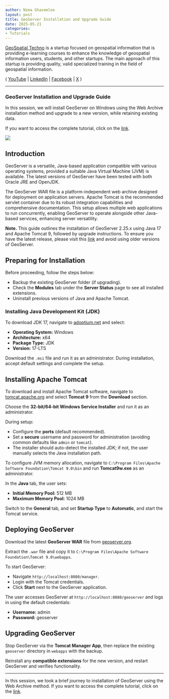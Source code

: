 ```yaml
---
author: Nima Ghasemloo
layout: post
title: GeoServer Installation and Upgrade Guide
date: 2025-05-21
categories:   
- Tutorials
---
```


[GeoSpatial Techno](https://www.youtube.com/@geospatialtechno) is a startup focused on geospatial information that is providing e-learning courses to enhance the knowledge of geospatial information users, students, and other startups. The main approach of this startup is providing quality, valid specialized training in the field of geospatial information.

( [YouTube](https://www.youtube.com/@geospatialtechno)
| [LinkedIn](https://www.linkedin.com/in/geospatialtechno)
| [Facebook](https://www.facebook.com/geospatialtechno)
| [X](https://twitter.com/geospatialtechn)
)

----

### GeoServer Installation and Upgrade Guide
In this session, we will install GeoServer on Windows using the Web Archive installation method and upgrade to a new version, while retaining existing data.

If you want to access the complete tutorial, click on the [link](https://www.youtube.com/watch?v=SpTdPIRxjU0&list=PL_ITaxp1Ob4sjk24Stboa5XbO0LGdEKbL).

[![](https://img.youtube.com/vi/SpTdPIRxjU0/0.jpg)](https://www.youtube.com/watch?v=SpTdPIRxjU0&list=PL_ITaxp1Ob4sjk24Stboa5XbO0LGdEKbL)

## Introduction
GeoServer is a versatile, Java-based application compatible with various operating systems, provided a suitable Java Virtual Machine (JVM) is available. The latest versions of GeoServer have been tested with both Oracle JRE and OpenJDK.

The GeoServer WAR file is a platform-independent web archive designed for deployment on application servers. Apache Tomcat is the recommended servlet container due to its robust integration capabilities and comprehensive documentation. This setup allows multiple web applications to run concurrently, enabling GeoServer to operate alongside other Java-based services, enhancing server versatility.

**Note.** This guide outlines the installation of GeoServer 2.25.x using Java 17 and Apache Tomcat 9, followed by upgrade instructions. To ensure you have the latest release, please visit this [link](https://geoserver.org/download/) and avoid using older versions of GeoServer.

## Preparing for Installation
Before proceeding, follow the steps below:
- Backup the existing GeoServer folder (if upgrading).  
- Check the **Modules** tab under the **Server Status** page to see all installed extensions.
- Uninstall previous versions of Java and Apache Tomcat.

### Installing Java Development Kit (JDK)
To download JDK 17, navigate to [adoptium.net](https://adoptium.net) and select:  
   - **Operating System:** Windows  
   - **Architecture:** x64  
   - **Package Type:** JDK  
   - **Version:** 17-LTS  

Download the `.msi` file and run it as an administrator. During installation, accept default settings and complete the setup.

## Installing Apache Tomcat
To download and install Apache Tomcat software, navigate to [tomcat.apache.org](https://tomcat.apache.org) and select **Tomcat 9** from the **Download** section.

Choose the **32-bit/64-bit Windows Service Installer** and run it as an administrator.

During setup:  
   - Configure the **ports** (default recommended).  
   - Set a **secure** username and password for administration (avoiding common defaults like `admin` or `tomcat`).  
   - The installer should auto-detect the installed JDK; if not, the user manually selects the Java installation path.   

To configure JVM memory allocation, navigate to `C:\Program Files\Apache Software Foundation\Tomcat 9.0\bin` and run **Tomcat9w.exe** as an administrator.

In the **Java** tab, the user sets:  
   - **Initial Memory Pool:** 512 MB
   - **Maximum Memory Pool:** 1024 MB
   
Switch to the **General** tab, and set **Startup Type** to **Automatic**, and start the Tomcat service.

## Deploying GeoServer
Download the latest **GeoServer WAR** file from [geoserver.org](https://geoserver.org).  

Extract the `.war` file and copy it to `C:\Program Files\Apache Software Foundation\Tomcat 9.0\webapps`.
  
To start GeoServer:  
   - Navigate `http://localhost:8080/manager`.  
   - Login with the Tomcat credentials.  
   - Click **Start** next to the GeoServer application.
   
The user accesses GeoServer at `http://localhost:8080/geoserver` and logs in using the default credentials:  
   - **Username:** admin  
   - **Password:** geoserver  

## Upgrading GeoServer
Stop GeoServer via the **Tomcat Manager App**, then replace the existing `geoserver` directory in `webapps` with the backup.

Reinstall any **compatible extensions** for the new version, and restart GeoServer and verifies functionality.  

----

In this session, we took a brief journey to installation of GeoServer using the Web Archive method. If you want to access the complete tutorial, click on the  [link](https://www.youtube.com/watch?v=SpTdPIRxjU0&list=PL_ITaxp1Ob4sjk24Stboa5XbO0LGdEKbL).
